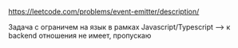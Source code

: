 https://leetcode.com/problems/event-emitter/description/

Задача с ограничем на язык в рамках Javascript/Typescript --> к backend отношения не имеет, пропускаю

